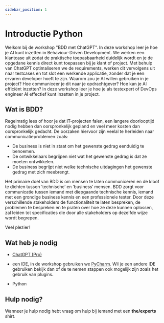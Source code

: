 ```yaml
---
sidebar_position: 1
---
```


# Introductie Python
Welkom bij de workshop "BDD met ChatGPT". In deze workshop leer je hoe je AI kunt inzetten in Behaviour-Driven Development. We werken een klantcase uit zodat de praktische toepasbaarheid duidelijk wordt en je de opgedane kennis direct kunt toepassen bij je klant of project. Met behulp van ChatGPT optimaliseren we de requirements, werken dit vervolgens uit naar testcases en tot slot een werkende applicatie, zonder dat je een ervaren developer hoeft te zijn. Waarom zou je AI willen gebruiken in je project? Hoe communiceer je dit naar je opdrachtgever? Hoe kan je AI efficiënt inzetten? In deze workshop leer je hoe je als testexpert of DevOps engineer AI effectief kunt inzetten in je project.

## Wat is BDD?
Regelmatig lees of hoor je dat IT-projecten falen, een langere doorlooptijd nodig hebben dan oorspronkelijk gepland en veel meer kosten dan oorspronkelijk gedacht. De oorzaken hiervoor zijn veelal te herleiden naar communicatieproblemen zoals:

- De business is niet in staat om het gewenste gedrag eenduidig te benoemen.
- De ontwikkelaars begrijpen niet wat het gewenste gedrag is dat ze moeten ontwikkelen.
- De business begrijpt niet welke technische uitdagingen het gewenste gedrag met zich meebrengt.

Het primaire doel van BDD is om mensen te laten communiceren en de kloof te dichten tussen ’technische’ en ‘business’ mensen. BDD zorgt voor communicatie tussen iemand met diepgaande technische kennis, iemand met een grondige business kennis en een professionele tester. Door deze verschillende stakeholders de functionaliteit te laten bespreken, de problemen te bespreken en te praten over hoe ze deze kunnen oplossen, zal leiden tot specificaties die door alle stakeholders op dezelfde wijze wordt begrepen.

Veel plezier!

## Wat heb je nodig
- [ChatGPT (Pro)](https://chat.openai.com/auth/login)

- een IDE, in de workshop gebruiken we [PyCharm](https://www.jetbrains.com/pycharm/download/). Wil je een andere IDE gebruiken bekijk dan of de te nemen stappen ook mogelijk zijn zoals het gebruik van plugins.

- Python

## Hulp nodig?
Wanneer je hulp nodig hebt vraag om hulp bij iemand met een **the/experts** shirt. 
